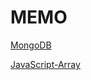 # MEMO

[MongoDB](https://github.com/LuckRain7/Knowledge-Sharing/tree/master/memo/JavaScript-Array)

[JavaScript-Array]( https://github.com/LuckRain7/Knowledge-Sharing/tree/master/memo/MongoDB )

